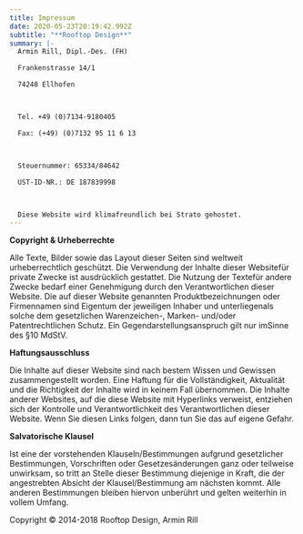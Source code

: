 ```yaml
---
title: Impressum
date: 2020-05-23T20:19:42.992Z
subtitle: "**Rooftop Design**"
summary: |-
  Armin Rill, Dipl.-Des. (FH)

  Frankenstrasse 14/1

  74248 Ellhofen



  Tel. +49 (0)7134-9180405

  Fax: (+49) (0)7132 95 11 6 13



  Steuernummer: 65334/84642

  UST-ID-NR.: DE 187839998



  Diese Website wird klimafreundlich bei Strato gehostet.
---
```

**Copyright & Urheberrechte**

Alle Texte, Bilder sowie das Layout dieser Seiten sind weltweit urheberrechtlich geschützt. Die Verwendung der Inhalte dieser Websitefür private Zwecke ist ausdrücklich gestattet. Die Nutzung der Textefür andere Zwecke bedarf einer Genehmigung durch den Verantwortlichen dieser Website. Die auf dieser Website genannten Produktbezeichnungen oder Firmennamen sind Eigentum der jeweiligen Inhaber und unterliegenals solche dem gesetzlichen Warenzeichen-, Marken- und/oder Patentrechtlichen Schutz. Ein Gegendarstellungsanspruch gilt nur imSinne des §10 MdStV.



**Haftungsausschluss**

Die Inhalte auf dieser Website sind nach bestem Wissen und Gewissen zusammengestellt worden. Eine Haftung für die Vollständigkeit, Aktualität und die Richtigkeit der Inhalte wird in keinem Fall übernommen. Die Inhalte anderer Websites, auf die diese Website mit Hyperlinks verweist, entziehen sich der Kontrolle und Verantwortlichkeit des Verantwortlichen dieser Website. Wenn Sie diesen Links folgen, dann tun Sie das auf eigene Gefahr.



**Salvatorische Klausel**

Ist eine der vorstehenden Klauseln/Bestimmungen aufgrund gesetzlicher Bestimmungen, Vorschriften oder Gesetzesänderungen ganz oder teilweise unwirksam, so tritt an Stelle dieser Bestimmung diejenige in Kraft, die der angestrebten Absicht der Klausel/Bestimmung am nächsten kommt. Alle anderen Bestimmungen bleiben hiervon unberührt und gelten weiterhin in vollem Umfang.



Copyright © 2014-2018 Rooftop Design, Armin Rill